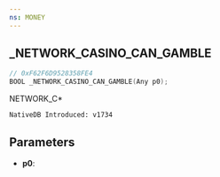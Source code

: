 ```yaml
---
ns: MONEY
---
```

## _NETWORK_CASINO_CAN_GAMBLE

```c
// 0xF62F6D9528358FE4
BOOL _NETWORK_CASINO_CAN_GAMBLE(Any p0);
```

NETWORK_C*

```
NativeDB Introduced: v1734
```

## Parameters
* **p0**:
